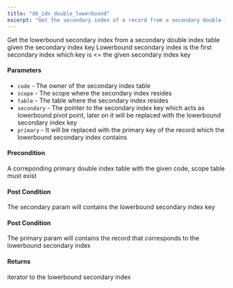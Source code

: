 ```yaml
---
title: "db_idx_double_lowerbound"
excerpt: "Get the secondary index of a record from a secondary double index table given the secondary index key."
---
```

Get the lowerbound secondary index from a secondary double index table given the secondary index key Lowerbound secondary index is the first secondary index which key is <= the given secondary index key

#### Parameters
* `code` - The owner of the secondary index table 
* `scope` - The scope where the secondary index resides 
* `table` - The table where the secondary index resides 
* `secondary` - The pointer to the secondary index key which acts as lowerbound pivot point, later on it will be replaced with the lowerbound secondary index key 
* `primary` - It will be replaced with the primary key of the record which the lowerbound secondary index contains 

#### Precondition
A correponding primary double index table with the given code, scope table must exist 

#### Post Condition
The secondary param will contains the lowerbound secondary index key 

#### Post Condition
The primary param will contains the record that corresponds to the lowerbound secondary index 

#### Returns
iterator to the lowerbound secondary index